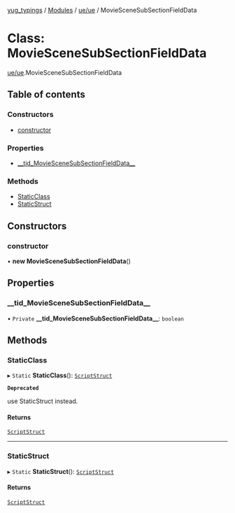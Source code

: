 [yug_typings](../README.md) / [Modules](../modules.md) / [ue/ue](../modules/ue_ue.md) / MovieSceneSubSectionFieldData

# Class: MovieSceneSubSectionFieldData

[ue/ue](../modules/ue_ue.md).MovieSceneSubSectionFieldData

## Table of contents

### Constructors

- [constructor](ue_ue.MovieSceneSubSectionFieldData.md#constructor)

### Properties

- [\_\_tid\_MovieSceneSubSectionFieldData\_\_](ue_ue.MovieSceneSubSectionFieldData.md#__tid_moviescenesubsectionfielddata__)

### Methods

- [StaticClass](ue_ue.MovieSceneSubSectionFieldData.md#staticclass)
- [StaticStruct](ue_ue.MovieSceneSubSectionFieldData.md#staticstruct)

## Constructors

### constructor

• **new MovieSceneSubSectionFieldData**()

## Properties

### \_\_tid\_MovieSceneSubSectionFieldData\_\_

• `Private` **\_\_tid\_MovieSceneSubSectionFieldData\_\_**: `boolean`

## Methods

### StaticClass

▸ `Static` **StaticClass**(): [`ScriptStruct`](ue_ue.ScriptStruct.md)

**`Deprecated`**

use StaticStruct instead.

#### Returns

[`ScriptStruct`](ue_ue.ScriptStruct.md)

___

### StaticStruct

▸ `Static` **StaticStruct**(): [`ScriptStruct`](ue_ue.ScriptStruct.md)

#### Returns

[`ScriptStruct`](ue_ue.ScriptStruct.md)
